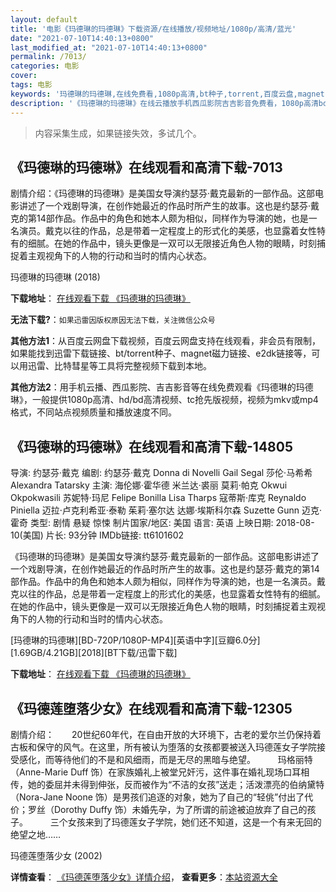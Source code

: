 ```yaml
---
layout: default
title: '电影《玛德琳的玛德琳》下载资源/在线播放/视频地址/1080p/高清/蓝光'
date: "2021-07-10T14:40:13+0800"
last_modified_at: "2021-07-10T14:40:13+0800"
permalink: /7013/
categories: 电影
cover:
tags: 电影
keywords: '玛德琳的玛德琳,在线免费看,1080p高清,bt种子,torrent,百度云盘,magnet,磁力链,迅雷下载资源'
description: '《玛德琳的玛德琳》在线云播放手机西瓜影院吉吉影音免费看，1080p高清bd/hd未删减完整版和tc抢先枪版，mkv/mp4格式，附带bt/torrent种子、magnet/磁力链、百度云盘、网盘资源迅雷下载链接'
---
```


>内容采集生成，如果链接失效，多试几个。


## 《玛德琳的玛德琳》在线观看和高清下载-7013

剧情介绍：《玛德琳的玛德琳》是美国女导演约瑟芬·戴克最新的一部作品。这部电影讲述了一个戏剧导演，在创作她最近的作品时所产生的故事。这也是约瑟芬·戴克的第14部作品。作品中的角色和她本人颇为相似，同样作为导演的她，也是一名演员。戴克以往的作品，总是带着一定程度上的形式化的美感，也显露着女性特有的细腻。在她的作品中，镜头更像是一双可以无限接近角色人物的眼睛，时刻捕捉着主观视角下的人物的行动和当时的情内心状态。


玛德琳的玛德琳 (2018)

**下载地址**： [在线观看下载 《玛德琳的玛德琳》](https://www.btbtdy.me/btdy/dy13881.html) 


**无法下载?**：`如果迅雷因版权原因无法下载，关注微信公众号 `

**其他方法1**：从百度云网盘下载视频，百度云网盘支持在线观看，非会员有限制，如果能找到迅雷下载链接、bt/torrent种子、magnet磁力链接、e2dk链接等，可以用迅雷、比特彗星等工具将完整视频下载到本地。

**其他方法2**：用手机云播、西瓜影院、吉吉影音等在线免费观看《玛德琳的玛德琳》，一般提供1080p高清、hd/bd高清视频、tc抢先版视频，视频为mkv或mp4格式，不同站点视频质量和播放速度不同。


## 《玛德琳的玛德琳》在线观看和高清下载-14805

导演: 约瑟芬·戴克 编剧: 约瑟芬·戴克 Donna di Novelli Gail Segal 莎伦·马希希 Alexandra Tatarsky 主演: 海伦娜·霍华德 米兰达·裘丽 莫莉·帕克 Okwui Okpokwasili 苏妮特·玛尼 Felipe Bonilla Lisa Tharps 寇蒂斯·库克 Reynaldo Piniella 迈拉·卢克利希亚·泰勒 茱莉·塞尔达 达娜·埃斯科尔森 Suzette Gunn 迈克·霍奇 类型: 剧情 悬疑 惊悚 制片国家/地区: 美国 语言: 英语 上映日期: 2018-08-10(美国) 片长: 93分钟 IMDb链接: tt6101602

《玛德琳的玛德琳》是美国女导演约瑟芬·戴克最新的一部作品。这部电影讲述了一个戏剧导演，在创作她最近的作品时所产生的故事。这也是约瑟芬·戴克的第14部作品。作品中的角色和她本人颇为相似，同样作为导演的她，也是一名演员。戴克以往的作品，总是带着一定程度上的形式化的美感，也显露着女性特有的细腻。在她的作品中，镜头更像是一双可以无限接近角色人物的眼睛，时刻捕捉着主观视角下的人物的行动和当时的情内心状态。


[玛德琳的玛德琳][BD-720P/1080P-MP4][英语中字][豆瓣6.0分][1.69GB/4.21GB][2018][BT下载/迅雷下载]

**下载地址**： [在线观看下载 《玛德琳的玛德琳》](https://www.btdx8.com/torrent/mdldmdl_2018.html) 


## 《玛德莲堕落少女》在线观看和高清下载-12305

剧情介绍：　　20世纪60年代，在自由开放的大环境下，古老的爱尔兰仍保持着古板和保守的风气。在这里，所有被认为堕落的女孩都要被送入玛德莲女子学院接受感化，而等待他们的不是和风细雨，而是无尽的黑暗与绝望。  　　玛格丽特（Anne-Marie Duff 饰）在家族婚礼上被堂兄奸污，这件事在婚礼现场口耳相传，她的委屈并未得到伸张，反而被作为“不洁的女孩”送走；活泼漂亮的伯纳黛特（Nora-Jane Noone 饰）是男孩们追逐的对象，她为了自己的“轻佻”付出了代价；罗丝（Dorothy Duffy 饰）未婚先孕，为了所谓的前途被迫放弃了自己的孩子。  　　三个女孩来到了玛德莲女子学院，她们还不知道，这是一个有来无回的绝望之地……


玛德莲堕落少女 (2002)

**详情查看**： [《玛德莲堕落少女》详情介绍](/movie/12305/)， **查看更多**：[本站资源大全](/movie/t/all/)

